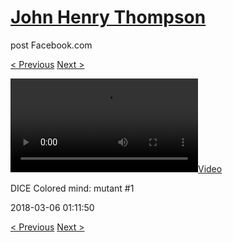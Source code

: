 # [John Henry Thompson](../README.md)
post Facebook.com

[< Previous](2018-03-06-3.md) [Next >](2018-03-04-1.md)

[![](../media/2018-03-06/DICE-Colored-mind-mutant-1.mp4)](../README.md)

DICE Colored mind: mutant #1

2018-03-06 01:11:50

[< Previous](2018-03-06-3.md) [Next >](2018-03-04-1.md)